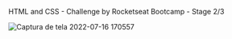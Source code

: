 HTML and CSS - Challenge by Rocketseat Bootcamp - Stage 2/3

![Captura de tela 2022-07-16 170557](https://user-images.githubusercontent.com/100076377/179360730-2e9565d8-0213-4545-9c93-128f8f0c5790.png)
